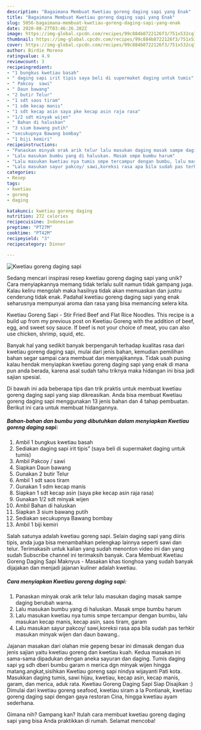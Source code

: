 ```yaml
---
description: "Bagaimana Membuat Kwetiau goreng daging sapi yang Enak"
title: "Bagaimana Membuat Kwetiau goreng daging sapi yang Enak"
slug: 5056-bagaimana-membuat-kwetiau-goreng-daging-sapi-yang-enak
date: 2020-08-27T03:46:26.282Z
image: https://img-global.cpcdn.com/recipes/99c884b8722126f3/751x532cq70/kwetiau-goreng-daging-sapi-foto-resep-utama.jpg
thumbnail: https://img-global.cpcdn.com/recipes/99c884b8722126f3/751x532cq70/kwetiau-goreng-daging-sapi-foto-resep-utama.jpg
cover: https://img-global.cpcdn.com/recipes/99c884b8722126f3/751x532cq70/kwetiau-goreng-daging-sapi-foto-resep-utama.jpg
author: Birdie Moreno
ratingvalue: 4.9
reviewcount: 3
recipeingredient:
- "1 bungkus kwetiau basah"
- " daging sapi irit tipis saya beli di supermaket daging untuk tumis"
- " Pakcoy  sawi"
- " Daun bawang"
- "2 butir Telur"
- "1 sdt saos tiram"
- "1 sdm kecap manis"
- "1 sdt kecap asin saya pke kecap asin raja rasa"
- "1/2 sdt minyak wijen"
- " Bahan di haluskan"
- "3 sium bawang putih"
- "secukupnya Bawang bombay"
- "1 biji kemiri"
recipeinstructions:
- "Panaskan minyak orak arik telur lalu masukan daging masak sampe daging berubah warna."
- "Lalu masukan bumbu yang di haluskan. Masak smpe bumbu harum"
- "Lalu masukan kwetiau nya tumis smpe tercampur dengan bumbu, lalu masukan kecap manis, kecap asin, saos tiram, garam"
- "Lalu masukan sayur pakcoy/ sawi,koreksi rasa apa bila sudah pas terhkir masukan minyak wijen dan daun bawang.."
categories:
- Resep
tags:
- kwetiau
- goreng
- daging

katakunci: kwetiau goreng daging 
nutrition: 272 calories
recipecuisine: Indonesian
preptime: "PT27M"
cooktime: "PT42M"
recipeyield: "3"
recipecategory: Dinner

---
```



![Kwetiau goreng daging sapi](https://img-global.cpcdn.com/recipes/99c884b8722126f3/751x532cq70/kwetiau-goreng-daging-sapi-foto-resep-utama.jpg)

Sedang mencari inspirasi resep kwetiau goreng daging sapi yang unik? Cara menyiapkannya memang tidak terlalu sulit namun tidak gampang juga. Kalau keliru mengolah maka hasilnya tidak akan memuaskan dan justru cenderung tidak enak. Padahal kwetiau goreng daging sapi yang enak seharusnya mempunyai aroma dan rasa yang bisa memancing selera kita.

Kwetiau Goreng Sapi - Stir Fried Beef and Flat Rice Noodles. This recipe is a build up from my previous post on Kwetiau Goreng with the addition of beef, egg, and sweet soy sauce. If beef is not your choice of meat, you can also use chicken, shrimp, squid, etc.

Banyak hal yang sedikit banyak berpengaruh terhadap kualitas rasa dari kwetiau goreng daging sapi, mulai dari jenis bahan, kemudian pemilihan bahan segar sampai cara membuat dan menyajikannya. Tidak usah pusing kalau hendak menyiapkan kwetiau goreng daging sapi yang enak di mana pun anda berada, karena asal sudah tahu triknya maka hidangan ini bisa jadi sajian spesial.


Di bawah ini ada beberapa tips dan trik praktis untuk membuat kwetiau goreng daging sapi yang siap dikreasikan. Anda bisa membuat Kwetiau goreng daging sapi menggunakan 13 jenis bahan dan 4 tahap pembuatan. Berikut ini cara untuk membuat hidangannya.

<!--inarticleads1-->

##### Bahan-bahan dan bumbu yang dibutuhkan dalam menyiapkan Kwetiau goreng daging sapi:

1. Ambil 1 bungkus kwetiau basah
1. Sediakan  daging sapi irit tipis” (saya beli di supermaket daging untuk tumis)
1. Ambil  Pakcoy / sawi
1. Siapkan  Daun bawang
1. Gunakan 2 butir Telur
1. Ambil 1 sdt saos tiram
1. Gunakan 1 sdm kecap manis
1. Siapkan 1 sdt kecap asin (saya pke kecap asin raja rasa)
1. Gunakan 1/2 sdt minyak wijen
1. Ambil  Bahan di haluskan
1. Siapkan 3 sium bawang putih
1. Sediakan secukupnya Bawang bombay
1. Ambil 1 biji kemiri


Salah satunya adalah kwetiau goreng sapi. Selain daging sapi yang diiris tipis, anda juga bisa menambahkan pelengkap lainnya seperti sawi dan telur. Terimakasih untuk kalian yang sudah menonton video ini dan yang sudah Subscribe channel ini terimaksih banyak. Cara Membuat Kwetiau Goreng Daging Sapi Maknyus - Masakan khas tionghoa yang sudah banyak dijajakan dan menjadi jajanan kuliner adalah kwetiau. 

<!--inarticleads2-->

##### Cara menyiapkan Kwetiau goreng daging sapi:

1. Panaskan minyak orak arik telur lalu masukan daging masak sampe daging berubah warna.
1. Lalu masukan bumbu yang di haluskan. Masak smpe bumbu harum
1. Lalu masukan kwetiau nya tumis smpe tercampur dengan bumbu, lalu masukan kecap manis, kecap asin, saos tiram, garam
1. Lalu masukan sayur pakcoy/ sawi,koreksi rasa apa bila sudah pas terhkir masukan minyak wijen dan daun bawang..


Jajanan masakan dari olahan mie gepeng besar ini dimasak dengan dua jenis sajian yaitu kwetiau goreng dan kwetiau kuah. Kedua masakan ini sama-sama dipadukan dengan aneka sayuran dan daging. Tumis daging sapi yg sdh dberi bumbu garam n merica dgn minyak wijen hingga matang.angkat,sisihkan Kwetiau goreng sapi nindya wijayanti Pati kota. Masukkan daging tumis, sawi hijau, kwetiau, kecap asin, kecap manis, garam, dan merica, aduk rata. Kwetiau Goreng Daging Sapi Siap Disajikan :) Dimulai dari kwetiau goreng seafood, kwetiau siram a la Pontianak, kwetiau goreng daging sapi dengan gaya restoran Cina, hingga kwetiau ayam sederhana. 

Gimana nih? Gampang kan? Itulah cara membuat kwetiau goreng daging sapi yang bisa Anda praktikkan di rumah. Selamat mencoba!
